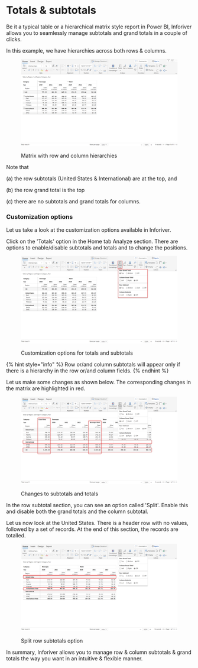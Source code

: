 # Totals & subtotals

Be it a typical table or a hierarchical matrix style report in Power BI, Inforiver allows you to seamlessly manage subtotals and grand totals in a couple of clicks.

In this example, we have hierarchies across both rows & columns.

<figure><img src="../../../.gitbook/assets/2.4.3.1 Data (1).png" alt=""><figcaption><p>Matrix with row and column hierarchies</p></figcaption></figure>

Note that

(a) the row subtotals (United States & International) are at the top, and

(b) the row grand total is the top&#x20;

(c) there are no subtotals and grand totals for columns.

### Customization options

Let us take a look at the customization options available in Inforiver.&#x20;

Click on the 'Totals' option in the Home tab Analyze section. There are options to enable/disable subtotals and totals and to change the positions.

<figure><img src="../../../.gitbook/assets/2.4.3.2 Totals menu.png" alt=""><figcaption><p>Customization options for totals and subtotals</p></figcaption></figure>

{% hint style="info" %}
Row or/and column subtotals will appear only if there is a hierarchy in the row or/and column fields.
{% endhint %}

Let us make some changes as shown below. The corresponding changes in the matrix are highlighted in red.&#x20;

<figure><img src="../../../.gitbook/assets/2.4.3.3 Updated totals.png" alt=""><figcaption><p>Changes to subtotals and totals</p></figcaption></figure>

In the row subtotal section, you can see an option called 'Split'. Enable this and disable both the grand totals and the column subtotal.

Let us now look at the United States. There is a header row with no values, followed by a set of records. At the end of this section, the records are totalled.

<figure><img src="../../../.gitbook/assets/2.4.3.4 Split row subtotals.png" alt=""><figcaption><p>Split row subtotals option</p></figcaption></figure>

In summary, Inforiver allows you to manage row & column subtotals & grand totals the way you want in an intuitive & flexible manner.
